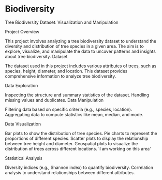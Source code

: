 # Biodiversity
Tree Biodiversity Dataset: Visualization and Manipulation

Project Overview

This project involves analyzing a tree biodiversity dataset to understand the diversity and distribution of tree species in a given area. The aim is to explore, visualize, and manipulate the data to uncover patterns and insights about tree biodiversity.
Dataset

The dataset used in this project includes various attributes of trees, such as species, height, diameter, and location. This dataset provides comprehensive information to analyze tree biodiversity.

Data Exploration

Inspecting the structure and summary statistics of the dataset.
Handling missing values and duplicates.
Data Manipulation

Filtering data based on specific criteria (e.g., species, location).
Aggregating data to compute statistics like mean, median, and mode.

Data Visualization

Bar plots to show the distribution of tree species.
Pie charts to represent the proportions of different species.
Scatter plots to display the relationship between tree height and diameter.
Geospatial plots to visualize the distribution of trees across different locations.
'I am working on this area'

Statistical Analysis

Diversity indices (e.g., Shannon index) to quantify biodiversity.
Correlation analysis to understand relationships between different attributes.
